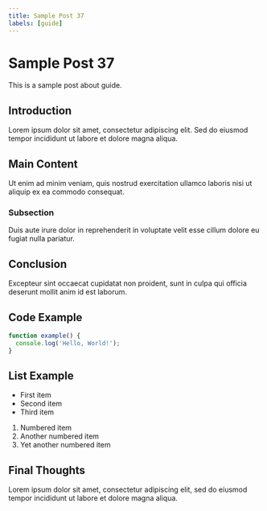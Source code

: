 ```yaml
---
title: Sample Post 37
labels: [guide]
---
```


# Sample Post 37

This is a sample post about guide.

## Introduction

Lorem ipsum dolor sit amet, consectetur adipiscing elit. Sed do eiusmod tempor incididunt ut labore et dolore magna aliqua.

## Main Content

Ut enim ad minim veniam, quis nostrud exercitation ullamco laboris nisi ut aliquip ex ea commodo consequat.

### Subsection

Duis aute irure dolor in reprehenderit in voluptate velit esse cillum dolore eu fugiat nulla pariatur.

## Conclusion

Excepteur sint occaecat cupidatat non proident, sunt in culpa qui officia deserunt mollit anim id est laborum.

## Code Example

```typescript
function example() {
  console.log('Hello, World!');
}
```

## List Example

- First item
- Second item
- Third item

1. Numbered item
2. Another numbered item
3. Yet another numbered item

## Final Thoughts

Lorem ipsum dolor sit amet, consectetur adipiscing elit, sed do eiusmod tempor incididunt ut labore et dolore magna aliqua.
